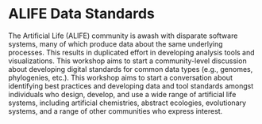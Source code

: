 # ALIFE Data Standards

The Artificial Life (ALIFE) community is awash with disparate software systems,
many of which produce data about the same underlying processes. This results in duplicated effort in developing analysis tools and visualizations. This workshop aims to start a community-level discussion about developing digital standards for common data types (e.g., genomes, phylogenies, etc.). This workshop aims to start a conversation about identifying best practices and developing data and tool standards amongst individuals who design, develop, and use a wide range of artificial life systems, including artificial chemistries, abstract ecologies, evolutionary systems, and a range of other communities who express interest.